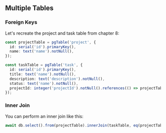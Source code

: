 ## Multiple Tables

### Foreign Keys

Let's recreate the project and task table from chapter 8:

```ts
const projectTable = pgTable('project', {
  id: serial('id').primaryKey(),
  name: text('name').notNull(),
});

const taskTable = pgTable('task', {
  id: serial('id').primaryKey(),
  title: text('name').notNull(),
  description: text('description').notNull(),
  status: text('name').notNull(),
  projectId: integer('projectId').notNull().references(() => projectTable.id);
});
```

### Inner Join

You can perform an inner join like this:

```ts
await db.select().from(projectTable).innerJoin(taskTable, eq(projectTable.id, taskTable.projectId));
```
